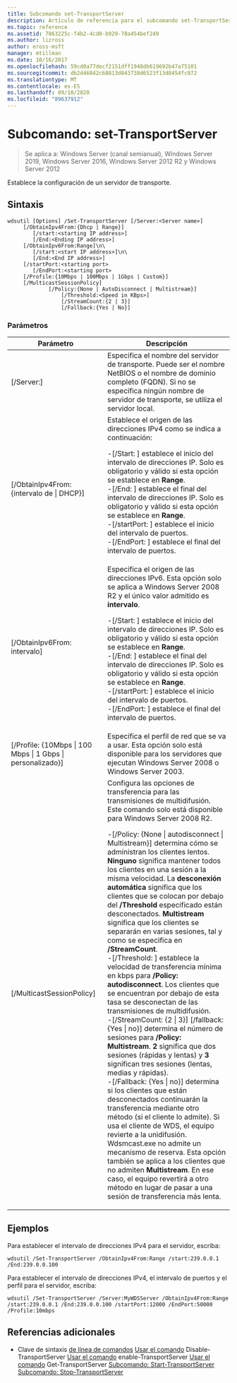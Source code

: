 ```yaml
---
title: Subcomando set-TransportServer
description: Artículo de referencia para el subcomando set-TransportServer, que establece los valores de configuración para un servidor de transporte.
ms.topic: reference
ms.assetid: 7863225c-f4b2-4cd0-b929-78a454bef249
ms.author: lizross
author: eross-msft
manager: mtillman
ms.date: 10/16/2017
ms.openlocfilehash: 59cd0a77decf2151dff1948db619692b47a75101
ms.sourcegitcommit: db2d46842c68813d043738d6523f13d8454fc972
ms.translationtype: MT
ms.contentlocale: es-ES
ms.lasthandoff: 09/10/2020
ms.locfileid: "89637912"
---
```

# <a name="subcommand-set-transportserver"></a>Subcomando: set-TransportServer

> Se aplica a: Windows Server (canal semianual), Windows Server 2019, Windows Server 2016, Windows Server 2012 R2 y Windows Server 2012

Establece la configuración de un servidor de transporte.

## <a name="syntax"></a>Sintaxis
```
wdsutil [Options] /Set-TransportServer [/Server:<Server name>]
     [/ObtainIpv4From:{Dhcp | Range}]
        [/start:<starting IP address>]
        [/End:<Ending IP address>]
     [/ObtainIpv6From:Range]\n\
        [/start:<start IP address>]\n\
        [/End:<End IP address>]
     [/startPort:<starting port>
        [/EndPort:<starting port>
     [/Profile:{10Mbps | 100Mbps | 1Gbps | Custom}]
     [/MulticastSessionPolicy]
             [/Policy:{None | AutoDisconnect | Multistream}]
                 [/Threshold:<Speed in KBps>]
                 [/StreamCount:{2 | 3}]
                 [/Fallback:{Yes | No}]
```
### <a name="parameters"></a>Parámetros
|Parámetro|Descripción|
|-------|--------|
|[/Server:<Server name>]|Especifica el nombre del servidor de transporte. Puede ser el nombre NetBIOS o el nombre de dominio completo (FQDN). Si no se especifica ningún nombre de servidor de transporte, se utiliza el servidor local.|
|[/ObtainIpv4From: {intervalo de &#124; DHCP}]|Establece el origen de las direcciones IPv4 como se indica a continuación:<p>-[/Start: <IP address> ] establece el inicio del intervalo de direcciones IP. Solo es obligatorio y válido si esta opción se establece en **Range**.<br />-[/End: <IP address> ] establece el final del intervalo de direcciones IP. Solo es obligatorio y válido si esta opción se establece en **Range**.<br />-[/startPort: <port> ] establece el inicio del intervalo de puertos.<br />-[/EndPort: <port> ] establece el final del intervalo de puertos.|
|[/ObtainIpv6From: intervalo]|Especifica el origen de las direcciones IPv6. Esta opción solo se aplica a Windows Server 2008 R2 y el único valor admitido es **intervalo**.<p>-[/Start: <IP address> ] establece el inicio del intervalo de direcciones IP. Solo es obligatorio y válido si esta opción se establece en **Range**.<br />-[/End: <IP address> ] establece el final del intervalo de direcciones IP. Solo es obligatorio y válido si esta opción se establece en **Range**.<br />-[/startPort: <port> ] establece el inicio del intervalo de puertos.<br />-[/EndPort: <port> ] establece el final del intervalo de puertos.|
|[/Profile: {10Mbps &#124; 100 Mbps &#124; 1 Gbps &#124; personalizado}]|Especifica el perfil de red que se va a usar. Esta opción solo está disponible para los servidores que ejecutan Windows Server 2008 o Windows Server 2003.|
|[/MulticastSessionPolicy]|Configura las opciones de transferencia para las transmisiones de multidifusión. Este comando solo está disponible para Windows Server 2008 R2.<p>-[/Policy: {None &#124; autodisconnect &#124; Multistream}] determina cómo se administran los clientes lentos. **Ninguno** significa mantener todos los clientes en una sesión a la misma velocidad. La **desconexión automática** significa que los clientes que se colocan por debajo del **/Threshold** especificado están desconectados. **Multistream** significa que los clientes se separarán en varias sesiones, tal y como se especifica en **/StreamCount**.<br />-[/Threshold: <Speed in KBps> ] establece la velocidad de transferencia mínima en kbps para **/Policy: autodisconnect**. Los clientes que se encuentran por debajo de esta tasa se desconectan de las transmisiones de multidifusión.<br />-[/StreamCount: {2 &#124; 3}] [/fallback: {Yes &#124; no}] determina el número de sesiones para **/Policy: Multistream**. **2** significa que dos sesiones (rápidas y lentas) y **3** significan tres sesiones (lentas, medias y rápidas).<br />-[/Fallback: {Yes &#124; no}] determina si los clientes que están desconectados continuarán la transferencia mediante otro método (si el cliente lo admite). Si usa el cliente de WDS, el equipo revierte a la unidifusión. Wdsmcast.exe no admite un mecanismo de reserva. Esta opción también se aplica a los clientes que no admiten **Multistream**. En ese caso, el equipo revertirá a otro método en lugar de pasar a una sesión de transferencia más lenta.|
## <a name="examples"></a>Ejemplos
Para establecer el intervalo de direcciones IPv4 para el servidor, escriba:
```
wdsutil /Set-TransportServer /ObtainIpv4From:Range /start:239.0.0.1 /End:239.0.0.100
```
Para establecer el intervalo de direcciones IPv4, el intervalo de puertos y el perfil para el servidor, escriba:
```
wdsutil /Set-TransportServer /Server:MyWDSServer /ObtainIpv4From:Range /start:239.0.0.1 /End:239.0.0.100 /startPort:12000 /EndPort:50000 /Profile:10mbps
```
## <a name="additional-references"></a>Referencias adicionales
- Clave de sintaxis [de línea de comandos](command-line-syntax-key.md) 
 [Usar el comando](using-the-disable-transportserver-command.md) 
 Disable-TransportServer [Usar el comando](using-the-enable-transportserver-command.md) 
 enable-TransportServer [Usar el comando](using-the-get-transportserver-command.md) 
 Get-TransportServer [Subcomando: Start-TransportServer](subcommand-start-transportserver.md) 
 [Subcomando: Stop-TransportServer](subcommand-stop-transportserver.md)
